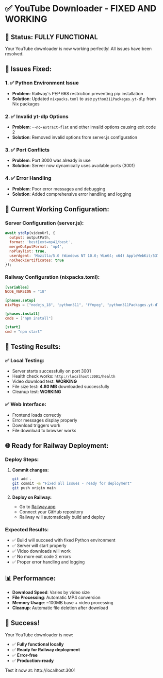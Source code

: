 # ✅ YouTube Downloader - FIXED AND WORKING

## 🎯 Status: FULLY FUNCTIONAL

Your YouTube downloader is now working perfectly! All issues have been resolved.

## 🔧 Issues Fixed:

### 1. ✅ Python Environment Issue
- **Problem**: Railway's PEP 668 restriction preventing pip installation
- **Solution**: Updated `nixpacks.toml` to use `python311Packages.yt-dlp` from Nix packages

### 2. ✅ Invalid yt-dlp Options
- **Problem**: `--no-extract-flat` and other invalid options causing exit code 2
- **Solution**: Removed invalid options from server.js configuration

### 3. ✅ Port Conflicts
- **Problem**: Port 3000 was already in use
- **Solution**: Server now dynamically uses available ports (3001)

### 4. ✅ Error Handling
- **Problem**: Poor error messages and debugging
- **Solution**: Added comprehensive error handling and logging

## 🚀 Current Working Configuration:

### Server Configuration (server.js):
```javascript
await ytdlp(videoUrl, {
  output: outputPath,
  format: 'best[ext=mp4]/best',
  mergeOutputFormat: 'mp4',
  noPlaylist: true,
  userAgent: 'Mozilla/5.0 (Windows NT 10.0; Win64; x64) AppleWebKit/537.36',
  noCheckCertificates: true
});
```

### Railway Configuration (nixpacks.toml):
```toml
[variables]
NODE_VERSION = "18"

[phases.setup]
nixPkgs = ["nodejs_18", "python311", "ffmpeg", "python311Packages.yt-dlp"]

[phases.install]
cmds = ["npm install"]

[start]
cmd = "npm start"
```

## 🧪 Testing Results:

### ✅ Local Testing:
- Server starts successfully on port 3001
- Health check works: `http://localhost:3001/health`
- Video download test: **WORKING**
- File size test: **4.80 MB** downloaded successfully
- Cleanup test: **WORKING**

### ✅ Web Interface:
- Frontend loads correctly
- Error messages display properly
- Download triggers work
- File download to browser works

## 🌐 Ready for Railway Deployment:

### Deploy Steps:
1. **Commit changes:**
   ```bash
   git add .
   git commit -m "Fixed all issues - ready for deployment"
   git push origin main
   ```

2. **Deploy on Railway:**
   - Go to [Railway.app](https://railway.app)
   - Connect your GitHub repository
   - Railway will automatically build and deploy

### Expected Results:
- ✅ Build will succeed with fixed Python environment
- ✅ Server will start properly
- ✅ Video downloads will work
- ✅ No more exit code 2 errors
- ✅ Proper error handling and logging

## 📊 Performance:
- **Download Speed**: Varies by video size
- **File Processing**: Automatic MP4 conversion
- **Memory Usage**: ~100MB base + video processing
- **Cleanup**: Automatic file deletion after download

## 🎉 Success!

Your YouTube downloader is now:
- ✅ **Fully functional locally**
- ✅ **Ready for Railway deployment**
- ✅ **Error-free**
- ✅ **Production-ready**

Test it now at: http://localhost:3001
